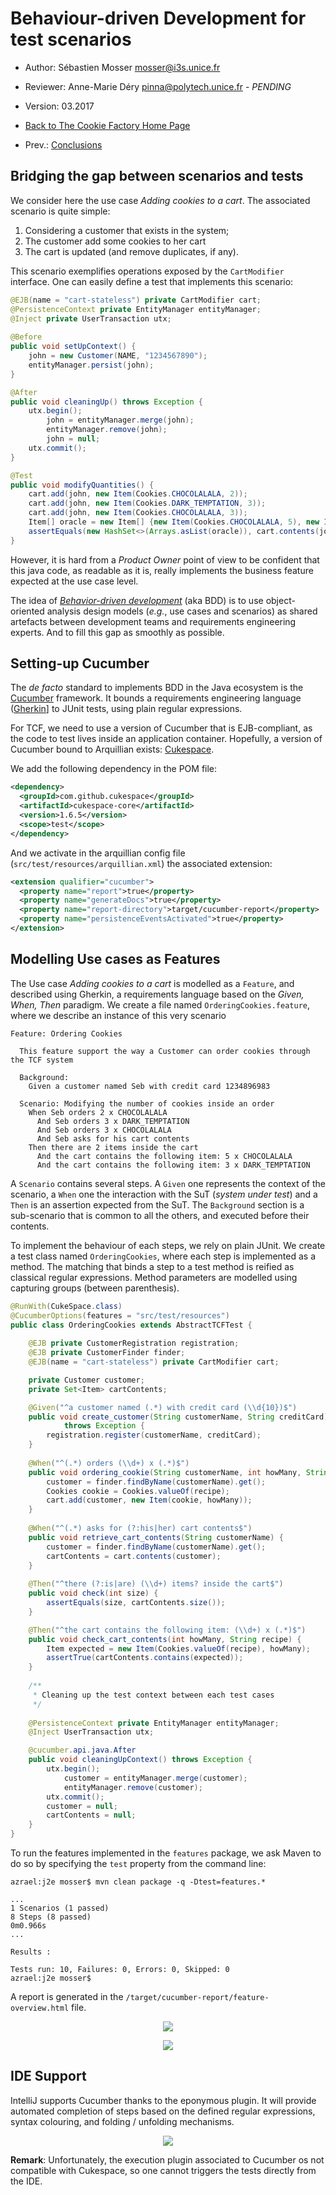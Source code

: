 # Behaviour-driven Development for test scenarios 

  * Author: Sébastien Mosser [mosser@i3s.unice.fr](mosser@i3s.unice.fr)
  * Reviewer: Anne-Marie Déry [pinna@polytech.unice.fr](pinna@polytech.unice.fr) - _PENDING_
  * Version: 03.2017
  * [Back to The Cookie Factory Home Page](https://github.com/polytechnice-si/4A_ISA_TheCookieFactory/blob/develop/Readme.md)

  * Prev.: [Conclusions](https://github.com/polytechnice-si/4A_ISA_TheCookieFactory/blob/develop/chapters/Conclusions.md) 

## Bridging the gap between scenarios and tests


We consider here the use case _Adding cookies to a cart_. The associated scenario is quite simple:

  1. Considering a customer that exists in the system;
  2. The customer add some cookies to her cart
  3. The cart is updated (and remove duplicates, if any).

This scenario exemplifies operations exposed by the `CartModifier` interface. One can easily define a test that implements this scenario:

```java
@EJB(name = "cart-stateless") private CartModifier cart;
@PersistenceContext private EntityManager entityManager;
@Inject private UserTransaction utx;
	
@Before
public void setUpContext() {
	john = new Customer(NAME, "1234567890");
	entityManager.persist(john);
}

@After
public void cleaningUp() throws Exception {
	utx.begin();
		john = entityManager.merge(john);
		entityManager.remove(john);
		john = null;
	utx.commit();
}

@Test
public void modifyQuantities() {
	cart.add(john, new Item(Cookies.CHOCOLALALA, 2));
	cart.add(john, new Item(Cookies.DARK_TEMPTATION, 3));
	cart.add(john, new Item(Cookies.CHOCOLALALA, 3));
	Item[] oracle = new Item[] {new Item(Cookies.CHOCOLALALA, 5), new Item(Cookies.DARK_TEMPTATION, 3)  };
	assertEquals(new HashSet<>(Arrays.asList(oracle)), cart.contents(john));
}
```

However, it is hard from a _Product Owner_ point of view to be confident that this java code, as readable as it is, really implements the business feature expected at the use case level.

The idea of [_Behavior-driven development_](https://en.wikipedia.org/wiki/Behavior-driven_development) (aka BDD) is to use object-oriented analysis design models (_e.g._, use cases and scenarios) as shared artefacts between development teams and requirements engineering experts. And to fill this gap as smoothly as possible.

## Setting-up Cucumber

The _de facto_ standard to implements BDD in the Java ecosystem is the [Cucumber](https://cucumber.io/) framework. It bounds a requirements engineering language ([Gherkin](https://cucumber.io/docs/reference)] to JUnit tests, using plain regular expressions.

For TCF, we need to use a version of Cucumber that is EJB-compliant, as the code to test lives inside an application container. Hopefully, a version of Cucumber bound to Arquillian exists: [Cukespace](https://github.com/cukespace/cukespace).

We add the following dependency in the POM file:

```xml
<dependency>
  <groupId>com.github.cukespace</groupId>
  <artifactId>cukespace-core</artifactId>
  <version>1.6.5</version>
  <scope>test</scope>
</dependency>
```

And we activate in the arquillian config file (`src/test/resources/arquillian.xml`) the associated extension:

```xml
<extension qualifier="cucumber">
  <property name="report">true</property>
  <property name="generateDocs">true</property>
  <property name="report-directory">target/cucumber-report</property>
  <property name="persistenceEventsActivated">true</property>
</extension>
```

## Modelling Use cases as Features

The Use case _Adding cookies to a cart_ is modelled as a `Feature`, and described using Gherkin, a requirements language based on the _Given, When, Then_ paradigm. We create a file named `OrderingCookies.feature`, where we describe an instance of this very scenario

```gherkin
Feature: Ordering Cookies

  This feature support the way a Customer can order cookies through the TCF system

  Background:
    Given a customer named Seb with credit card 1234896983
    
  Scenario: Modifying the number of cookies inside an order
    When Seb orders 2 x CHOCOLALALA
      And Seb orders 3 x DARK_TEMPTATION
      And Seb orders 3 x CHOCOLALALA
      And Seb asks for his cart contents
    Then there are 2 items inside the cart
      And the cart contains the following item: 5 x CHOCOLALALA
      And the cart contains the following item: 3 x DARK_TEMPTATION
```        

A `Scenario` contains several steps. A `Given` one represents the context of the scenario, a `When` one the interaction with the SuT (_system under test_) and a `Then` is an assertion expected from the SuT. The `Background` section is a sub-scenario that is common to all the others, and executed before their contents.

To implement the behaviour of each steps, we rely on plain JUnit. We create a test class named `OrderingCookies`, where each step is implemented as a method. The matching that binds a step to a test method is reified as classical regular expressions. Method parameters are modelled using capturing groups (between parenthesis).

```java
@RunWith(CukeSpace.class)
@CucumberOptions(features = "src/test/resources")
public class OrderingCookies extends AbstractTCFTest {
	
	@EJB private CustomerRegistration registration;
    @EJB private CustomerFinder finder;
    @EJB(name = "cart-stateless") private CartModifier cart;

	private Customer customer;
	private Set<Item> cartContents;

    @Given("^a customer named (.*) with credit card (\\d{10})$")
    public void create_customer(String customerName, String creditCard)
            throws Exception {
        registration.register(customerName, creditCard);
    }
    
    @When("^(.*) orders (\\d+) x (.*)$")
    public void ordering_cookie(String customerName, int howMany, String recipe) {
        customer = finder.findByName(customerName).get();
        Cookies cookie = Cookies.valueOf(recipe);
        cart.add(customer, new Item(cookie, howMany));
    }
    
    @When("^(.*) asks for (?:his|her) cart contents$")
    public void retrieve_cart_contents(String customerName) {
        customer = finder.findByName(customerName).get();
        cartContents = cart.contents(customer);
    }
    
    @Then("^there (?:is|are) (\\d+) items? inside the cart$")
    public void check(int size) {
        assertEquals(size, cartContents.size());
    }

    @Then("^the cart contains the following item: (\\d+) x (.*)$")
    public void check_cart_contents(int howMany, String recipe) {
        Item expected = new Item(Cookies.valueOf(recipe), howMany);
        assertTrue(cartContents.contains(expected));
    }
    
    /**
     * Cleaning up the test context between each test cases
     */
    
    @PersistenceContext private EntityManager entityManager;
    @Inject UserTransaction utx;

    @cucumber.api.java.After
    public void cleaningUpContext() throws Exception {
        utx.begin();
            customer = entityManager.merge(customer);
            entityManager.remove(customer);
        utx.commit();
        customer = null;
        cartContents = null;
    }
}
```

To run the features implemented in the `features` package, we ask Maven to do so by specifying the `test` property from the command line:

```
azrael:j2e mosser$ mvn clean package -q -Dtest=features.*

...
1 Scenarios (1 passed)
8 Steps (8 passed)
0m0.966s
...

Results :

Tests run: 10, Failures: 0, Errors: 0, Skipped: 0
azrael:j2e mosser$
```

A report is generated in the `/target/cucumber-report/feature-overview.html` file.

<p align="center">
  <img src="https://raw.githubusercontent.com/polytechnice-si/4A_ISA_TheCookieFactory/develop/docs/bdd_overview.png"/>
</p>


<p align="center">
  <img src="https://raw.githubusercontent.com/polytechnice-si/4A_ISA_TheCookieFactory/develop/docs/bdd_feature.png"/>
</p>


## IDE Support

IntelliJ supports Cucumber thanks to the eponymous plugin. It will provide automated completion of steps based on the defined regular expressions, syntax colouring, and folding / unfolding mechanisms.

<p align="center">
  <img src="https://raw.githubusercontent.com/polytechnice-si/4A_ISA_TheCookieFactory/develop/docs/bdd_intellij.png"/>
</p> 

__Remark__: Unfortunately, the execution plugin associated to Cucumber os not compatible with Cukespace, so one cannot triggers the tests directly from the IDE.
